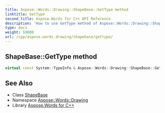 ```yaml
---
title: Aspose::Words::Drawing::ShapeBase::GetType method
linktitle: GetType
second_title: Aspose.Words for C++ API Reference
description: 'How to use GetType method of Aspose::Words::Drawing::ShapeBase class in C++.'
type: docs
weight: 59000
url: /cpp/aspose.words.drawing/shapebase/gettype/
---
```

## ShapeBase::GetType method




```cpp
virtual const System::TypeInfo & Aspose::Words::Drawing::ShapeBase::GetType() const override
```

## See Also

* Class [ShapeBase](../)
* Namespace [Aspose::Words::Drawing](../../)
* Library [Aspose.Words for C++](../../../)

